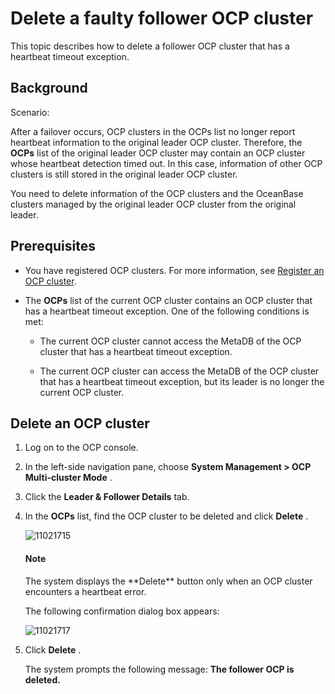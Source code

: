 Delete a faulty follower OCP cluster
=========================================================

This topic describes how to delete a follower OCP cluster that has a heartbeat timeout exception.

Background
-------------------------------

Scenario:

After a failover occurs, OCP clusters in the OCPs list no longer report heartbeat information to the original leader OCP cluster. Therefore, the **OCPs** list of the original leader OCP cluster may contain an OCP cluster whose heartbeat detection timed out. In this case, information of other OCP clusters is still stored in the original leader OCP cluster.

You need to delete information of the OCP clusters and the OceanBase clusters managed by the original leader OCP cluster from the original leader.

Prerequisites
----------------------------------

* You have registered OCP clusters. For more information, see [Register an OCP cluster](../300.ocp-multi-cluster-mode/200.register-an-ocp-cluster.md).

* The **OCPs** list of the current OCP cluster contains an OCP cluster that has a heartbeat timeout exception. One of the following conditions is met:

  * The current OCP cluster cannot access the MetaDB of the OCP cluster that has a heartbeat timeout exception.

  * The current OCP cluster can access the MetaDB of the OCP cluster that has a heartbeat timeout exception, but its leader is no longer the current OCP cluster.

Delete an OCP cluster
------------------------------------------

1. Log on to the OCP console.

2. In the left-side navigation pane, choose **System Management \> OCP Multi-cluster Mode** .

3. Click the **Leader \& Follower Details** tab.

4. In the **OCPs** list, find the OCP cluster to be deleted and click **Delete** .

   ![11021715](https://help-static-aliyun-doc.aliyuncs.com/assets/img/en-US/0234306461/p346938.png)

    <main id="notice" type='explain'>
     <h4>Note</h4>
     <p> The system displays the **Delete** button only when an OCP cluster encounters a heartbeat error.</p>
     </main>

   The following confirmation dialog box appears:

   ![11021717](https://help-static-aliyun-doc.aliyuncs.com/assets/img/en-US/0234306461/p346942.png)

5. Click **Delete** .

   The system prompts the following message: **The follower OCP is deleted.**
